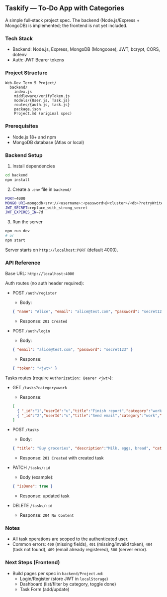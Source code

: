 ## Taskify — To‑Do App with Categories

A simple full‑stack project spec. The backend (Node.js/Express + MongoDB) is implemented; the frontend is not yet included.

### Tech Stack
- Backend: Node.js, Express, MongoDB (Mongoose), JWT, bcrypt, CORS, dotenv
- Auth: JWT Bearer tokens

### Project Structure
```
Web-Dev Term 5 Project/
  backend/
    index.js
    middleware/verifyToken.js
    models/{User.js, Task.js}
    routes/{auth.js, task.js}
    package.json
    Project.md (original spec)
```

### Prerequisites
- Node.js 18+ and npm
- MongoDB database (Atlas or local)

### Backend Setup
1) Install dependencies
```bash
cd backend
npm install
```

2) Create a `.env` file in `backend/`
```bash
PORT=4000
MONGO_URI=mongodb+srv://<username>:<password>@<cluster>/<db>?retryWrites=true&w=majority
JWT_SECRET=replace_with_strong_secret
JWT_EXPIRES_IN=7d
```

3) Run the server
```bash
npm run dev
# or
npm start
```

Server starts on `http://localhost:PORT` (default 4000).

### API Reference

Base URL: `http://localhost:4000`

Auth routes (no auth header required):
- POST `/auth/register`
  - Body:
  ```json
  { "name": "Alice", "email": "alice@test.com", "password": "secret123" }
  ```
  - Response: `201 Created`

- POST `/auth/login`
  - Body:
  ```json
  { "email": "alice@test.com", "password": "secret123" }
  ```
  - Response:
  ```json
  { "token": "<jwt>" }
  ```

Tasks routes (require `Authorization: Bearer <jwt>`):

- GET `/tasks?category=work`
  - Response:
  ```json
  [
    { "_id":"1","userId":"u","title":"Finish report","category":"work","isDone":false },
    { "_id":"2","userId":"u","title":"Send email","category":"work","isDone":true }
  ]
  ```

- POST `/tasks`
  - Body:
  ```json
  { "title": "Buy groceries", "description":"Milk, eggs, bread", "category":"personal" }
  ```
  - Response: `201 Created` with created task

- PATCH `/tasks/:id`
  - Body (example):
  ```json
  { "isDone": true }
  ```
  - Response: updated task

- DELETE `/tasks/:id`
  - Response: `204 No Content`

### Notes
- All task operations are scoped to the authenticated user.
- Common errors: `400` (missing fields), `401` (missing/invalid token), `404` (task not found), `409` (email already registered), `500` (server error).

### Next Steps (Frontend)
- Build pages per spec in `backend/Project.md`:
  - Login/Register (store JWT in `localStorage`)
  - Dashboard (list/filter by category, toggle done)
  - Task Form (add/update)


